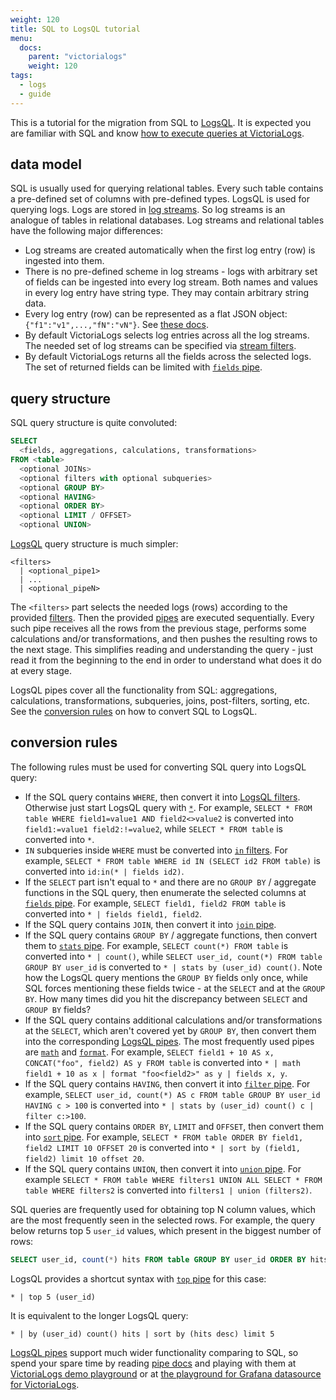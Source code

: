 ```yaml
---
weight: 120
title: SQL to LogsQL tutorial
menu:
  docs:
    parent: "victorialogs"
    weight: 120
tags:
  - logs
  - guide
---
```


This is a tutorial for the migration from SQL to [LogsQL](https://docs.victoriametrics.com/victorialogs/logsql/).
It is expected you are familiar with SQL and know [how to execute queries at VictoriaLogs](https://docs.victoriametrics.com/victorialogs/querying/).

## data model

SQL is usually used for querying relational tables. Every such table contains a pre-defined set of columns with pre-defined types.
LogsQL is used for querying logs. Logs are stored in [log streams](https://docs.victoriametrics.com/victorialogs/keyconcepts/#stream-fields).
So log streams is an analogue of tables in relational databases. Log streams and relational tables have the following major differences:

- Log streams are created automatically when the first log entry (row) is ingested into them.
- There is no pre-defined scheme in log streams - logs with arbitrary set of fields can be ingested into every log stream.
  Both names and values in every log entry have string type. They may contain arbitrary string data.
- Every log entry (row) can be represented as a flat JSON object: `{"f1":"v1",...,"fN":"vN"}`. See [these docs](https://docs.victoriametrics.com/victorialogs/keyconcepts/#data-model).
- By default VictoriaLogs selects log entries across all the log streams. The needed set of log streams can be specified
  via [stream filters](https://docs.victoriametrics.com/victorialogs/logsql/#stream-filter).
- By default VictoriaLogs returns all the fields across the selected logs. The set of returned fields
  can be limited with [`fields` pipe](https://docs.victoriametrics.com/victorialogs/logsql/#fields-pipe).

## query structure

SQL query structure is quite convoluted:

```sql
SELECT
  <fields, aggregations, calculations, transformations>
FROM <table>
  <optional JOINs>
  <optional filters with optional subqueries>
  <optional GROUP BY>
  <optional HAVING>
  <optional ORDER BY>
  <optional LIMIT / OFFSET>
  <optional UNION>
```

[LogsQL](https://docs.victoriametrics.com/victorialogs/logsql/) query structure is much simpler:

```logsql
<filters>
  | <optional_pipe1>
  | ...
  | <optional_pipeN>
```

The `<filters>` part selects the needed logs (rows) according to the provided [filters](https://docs.victoriametrics.com/victorialogs/logsql/#filters).
Then the provided [pipes](https://docs.victoriametrics.com/victorialogs/logsql/#pipes) are executed sequentially.
Every such pipe receives all the rows from the previous stage, performs some calculations and/or transformations,
and then pushes the resulting rows to the next stage. This simplifies reading and understanding the query - just read it from the beginning
to the end in order to understand what does it do at every stage.

LogsQL pipes cover all the functionality from SQL: aggregations, calculations, transformations, subqueries, joins, post-filters, sorting, etc.
See the [conversion rules](#conversion-rules) on how to convert SQL to LogsQL.

## conversion rules

The following rules must be used for converting SQL query into LogsQL query:

- If the SQL query contains `WHERE`, then convert it into [LogsQL filters](https://docs.victoriametrics.com/victorialogs/logsql/#filters).
  Otherwise just start LogsQL query with [`*`](https://docs.victoriametrics.com/victorialogs/logsql/#any-value-filter).
  For example, `SELECT * FROM table WHERE field1=value1 AND field2<>value2` is converted into `field1:=value1 field2:!=value2`,
  while `SELECT * FROM table` is converted into `*`.
- `IN` subqueries inside `WHERE` must be converted into [`in` filters](https://docs.victoriametrics.com/victorialogs/logsql/#multi-exact-filter).
  For example, `SELECT * FROM table WHERE id IN (SELECT id2 FROM table)` is converted into `id:in(* | fields id2)`.
- If the `SELECT` part isn't equal to `*` and there are no `GROUP BY` / aggregate functions in the SQL query, then enumerate
  the selected columns at [`fields` pipe](https://docs.victoriametrics.com/victorialogs/logsql/#fields-pipe).
  For example, `SELECT field1, field2 FROM table` is converted into `* | fields field1, field2`.
- If the SQL query contains `JOIN`, then convert it into [`join` pipe](https://docs.victoriametrics.com/victorialogs/logsql/#join-pipe).
- If the SQL query contains `GROUP BY` / aggregate functions, then convert them to [`stats` pipe](https://docs.victoriametrics.com/victorialogs/logsql/#stats-pipe).
  For example, `SELECT count(*) FROM table` is converted into `* | count()`, while `SELECT user_id, count(*) FROM table GROUP BY user_id`
  is converted to `* | stats by (user_id) count()`. Note how the LogsQL query mentions the `GROUP BY` fields only once,
  while SQL forces mentioning these fields twice - at the `SELECT` and at the `GROUP BY`. How many times did you hit the discrepancy
  between `SELECT` and `GROUP BY` fields?
- If the SQL query contains additional calculations and/or transformations at the `SELECT`, which aren't covered yet by `GROUP BY`,
  then convert them into the corresponding [LogsQL pipes](https://docs.victoriametrics.com/victorialogs/logsql/#pipes).
  The most frequently used pipes are [`math`](https://docs.victoriametrics.com/victorialogs/logsql/#math-pipe)
  and [`format`](https://docs.victoriametrics.com/victorialogs/logsql/#format-pipe).
  For example, `SELECT field1 + 10 AS x, CONCAT("foo", field2) AS y FROM table` is converted into `* | math field1 + 10 as x | format "foo<field2>" as y | fields x, y`.
- If the SQL query contains `HAVING`, then convert it into [`filter` pipe](https://docs.victoriametrics.com/victorialogs/logsql/#filter-pipe).
  For example, `SELECT user_id, count(*) AS c FROM table GROUP BY user_id HAVING c > 100` is converted into `* | stats by (user_id) count() c | filter c:>100`.
- If the SQL query contains `ORDER BY`, `LIMIT` and `OFFSET`, then convert them into [`sort` pipe](https://docs.victoriametrics.com/victorialogs/logsql/#sort-pipe).
  For example, `SELECT * FROM table ORDER BY field1, field2 LIMIT 10 OFFSET 20` is converted into `* | sort by (field1, field2) limit 10 offset 20`.
- If the SQL query contains `UNION`, then convert it into [`union` pipe](https://docs.victoriametrics.com/victorialogs/logsql/#union-pipe).
  For example `SELECT * FROM table WHERE filters1 UNION ALL SELECT * FROM table WHERE filters2` is converted into `filters1 | union (filters2)`.

SQL queries are frequently used for obtaining top N column values, which are the most frequently seen in the selected rows.
For example, the query below returns top 5 `user_id` values, which present in the biggest number of rows:

```sql
SELECT user_id, count(*) hits FROM table GROUP BY user_id ORDER BY hits DESC LIMIT 5
```

LogsQL provides a shortcut syntax with [`top` pipe](https://docs.victoriametrics.com/victorialogs/logsql/#top-pipe) for this case:

```logsql
* | top 5 (user_id)
```

It is equivalent to the longer LogsQL query:

```logsql
* | by (user_id) count() hits | sort by (hits desc) limit 5
```

[LogsQL pipes](https://docs.victoriametrics.com/victorialogs/logsql/#pipes) support much wider functionality comparing to SQL,
so spend your spare time by reading [pipe docs](https://docs.victoriametrics.com/victorialogs/logsql/) and playing with them
at [VictoriaLogs demo playground](https://play-vmlogs.victoriametrics.com/) or at [the playground for Grafana datasource for VictoriaLogs](https://play-grafana.victoriametrics.com/d/be5zidev72m80f/k8s-logs-via-victorialogs).
